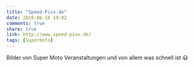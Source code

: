 ```yaml
---
title: "Speed-Pixx.de"
date: 2010-06-16 19:02
comments: true
share: true
link: http://www.speed-pixx.de/
tags: [Supermoto]
---
```

Bilder von Super Moto Veranstaltungen und von allem was schnell ist :smiley:
